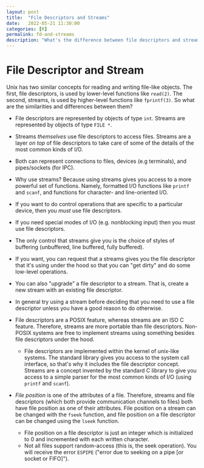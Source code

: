 ```yaml
---
layout: post
title:  "File Descriptors and Streams"
date:   2022-05-21 11:30:00
categories: [R]
permalink: fd-and-streams
description: "What's the difference between file descriptors and streams?"
---
```

# File Descriptor and Stream

Unix has two similar concepts for reading and writing file-like objects. The first, file descriptors, is used by lower-level functions like `read(2)`. The second, streams, is used by higher-level functions like `fprintf(3)`. So what are the similarities and differences between them?

- File descriptors are represented by objects of type `int`. Streams are represented by objects of type `FILE *`.

- Streams *themselves* use file descriptors to access files. Streams are a layer *on top* of file descriptors to take care of some of the details of the most common kinds of I/O.

- Both can represent connections to files, devices (e.g terminals), and pipes/sockets (for IPC).

- Why use streams? Because using streams gives you access to a more powerful set of functions. Namely, formatted I/O functions like `printf` and `scanf`, and functions for character- and line-oriented I/O.

- If you want to do control operations that are specific to a particular device, then you *must* use file descriptors.

- If you need special modes of I/O (e.g. nonblocking input) then you must use file descriptors.

- The only control that streams give you is the choice of styles of buffering (unbuffered, line buffered, fully buffered).

- If you want, you can request that a streams gives you the file descriptor that it's using under the hood so that you can "get dirty" and do some low-level operations.

- You can also "upgrade" a file descriptor to a stream. That is, create a new stream with an existing file descriptor.

- In general try using a stream before deciding that you need to use a file descriptor unless you have a good reason to do otherwise.

- File descriptors are a POSIX feature, whereas streams are an ISO C feature. Therefore, streams are more portable than file descriptors. Non-POSIX systems are free to implement streams using something besides file descriptors under the hood.
  - File descriptors are implemented within the kernel of unix-like systems. The standard library gives you access to the system call interface, so that's why it includes the file descriptor concept. Streams are a concept invented by the standard C library to give you access to a simple parser for the most common kinds of I/O (using `printf` and `scanf`).


- *File position* is one of the attributes of a file. Therefore, streams and file descriptors (which both provide communication channels to files) both have file position as one of their attributes. File position on a stream can be changed with the `fseek` function, and file position on a file descriptor can be changed using the `lseek` function.
    - File position on a file descriptor is just an integer which is initialized to 0 and incremented with each written character.
    - Not all files support random-access (this is, the seek operation). You will receive the error `ESPIPE` ("error due to seeking on a pipe [or socket or FIFO]").
